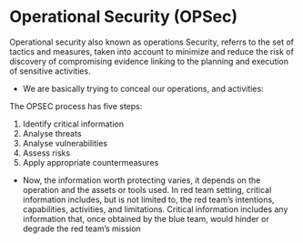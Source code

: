 # Operational Security (OPSec)

Operational security also known as operations Security, referrs to the set of tactics and measures, taken into account to minimize and reduce the risk of discovery of compromising evidence linking to the planning and execution of sensitive activities. 

- We are basically trying to conceal our operations, and activities:


The OPSEC process has five steps:

1. Identify critical information
2. Analyse threats
3. Analyse vulnerabilities
4. Assess risks
5. Apply appropriate countermeasures

- Now, the information worth protecting varies, it depends on the operation and the assets or tools used. In red team setting, critical information includes, but is not limited to, the red team’s intentions, capabilities, activities, and limitations. Critical information includes any information that, once obtained by the blue team, would hinder or degrade the red team’s mission
